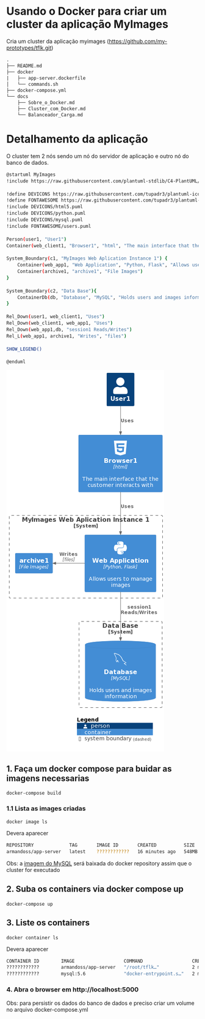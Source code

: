 # Usando o Docker para criar um cluster da aplicação MyImages

Cria um cluster da aplicação myimages (https://github.com/my-prototypes/tflk.git)

```shell
.
├── README.md
├── docker
|	├── app-server.dockerfile
│	└── commands.sh
├── docker-compose.yml
└── docs
    ├── Sobre_o_Docker.md
    ├── Cluster_com_Docker.md
    └── Balanceador_Carga.md
```

# Detalhamento da aplicação

O cluster tem 2 nós sendo um nó do servidor de aplicação e outro nó do banco de dados. 

```bash
@startuml MyImages
!include https://raw.githubusercontent.com/plantuml-stdlib/C4-PlantUML/master/C4_Container.puml

!define DEVICONS https://raw.githubusercontent.com/tupadr3/plantuml-icon-font-sprites/master/devicons
!define FONTAWESOME https://raw.githubusercontent.com/tupadr3/plantuml-icon-font-sprites/master/font-awesome-5
!include DEVICONS/html5.puml
!include DEVICONS/python.puml
!include DEVICONS/mysql.puml
!include FONTAWESOME/users.puml

Person(user1, "User1")
Container(web_client1, "Browser1", "html", "The main interface that the customer interacts with", $sprite="html5") 

System_Boundary(c1, "MyImages Web Aplication Instance 1") {    
    Container(web_app1, "Web Application", "Python, Flask", "Allows users to manage images", $sprite="python")    
    Container(archive1, "archive1", "File Images")
}

System_Boundary(c2, "Data Base"){
    ContainerDb(db, "Database", "MySQL", "Holds users and images information", $sprite="mysql")
}

Rel_Down(user1, web_client1, "Uses")
Rel_Down(web_client1, web_app1, "Uses")
Rel_Down(web_app1,db, "session1 Reads/Writes")
Rel_L(web_app1, archive1, "Writes", "files")

SHOW_LEGEND()

@enduml
```

![Cluster básico MyImage](https://github.com/my-prototypes/cluster-myimages/blob/main/docs/myimage_cluster_basico.png "Diagrama Cluster Básico do MyImage")

## 1. Faça um docker compose para buidar as imagens necessarias

```shell
docker-compose build
```

### 1.1 Lista as images criadas

```shell
docker image ls
```
Devera aparecer
```bash
REPOSITORY             TAG       IMAGE ID       CREATED          SIZE
armandoss/app-server   latest    ????????????   16 minutes ago   548MB
```
Obs: a [imagem do MySQL](https://hub.docker.com/_/mysql) será baixada do docker repository assim que o cluster for executado

## 2. Suba os containers via docker compose up

```shell
docker-compose up
```

## 3. Liste os containers

```shell
docker container ls 
```
Devera aparecer
```bash
CONTAINER ID        IMAGE                  COMMAND                  CREATED             STATUS              PORTS                    NAMES
????????????        armandoss/app-server   "/root/tflk…"            2 minutes ago       Up About a minute   0.0.0.0:5000->5000/tcp   app-server-1
????????????        mysql:5.6              "docker-entrypoint.s…"   2 minutes ago       Up About a minute   0.0.0.0:3306->3306/tcp   compose_mydb_1
```

### 4. Abra o browser em http://localhost:5000

Obs: para persistir os dados do banco de dados e preciso criar um volume no arquivo docker-compose.yml
